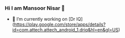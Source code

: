 ### Hi I am Mansoor Nisar 👋

- 🔭 I’m currently working on [Dr IQ] (https://play.google.com/store/apps/details?id=com.attech.attech_android_1.driq&hl=en&gl=US)


<!--
**MansoorNisar92/mansoornisar92** is a ✨ _special_ ✨ repository because its `README.md` (this file) appears on your GitHub profile.

Here are some ideas to get you started:


- 🌱 I’m currently learning ...
- 👯 I’m looking to collaborate on ...
- 🤔 I’m looking for help with ...
- 💬 Ask me about ...
- 📫 How to reach me: ...
- 😄 Pronouns: ...
- ⚡ Fun fact: ...
-->
